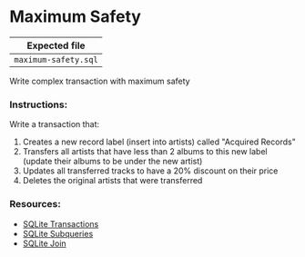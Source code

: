 # Maximum Safety

| Expected file |
| ------------- |
| `maximum-safety.sql` |

Write complex transaction with maximum safety

### Instructions:

Write a transaction that:
1. Creates a new record label (insert into artists) called "Acquired Records"
2. Transfers all artists that have less than 2 albums to this new label 
   (update their albums to be under the new artist)
3. Updates all transferred tracks to have a 20% discount on their price
4. Deletes the original artists that were transferred

### Resources:
- [SQLite Transactions](https://www.sqlite.org/lang_transaction.html)
- [SQLite Subqueries](https://www.w3resource.com/sqlite/sqlite-subqueries.php)
- [SQLite Join](https://www.sqlitetutorial.net/sqlite-join/)